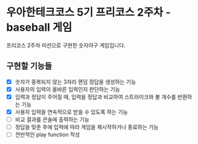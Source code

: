 # 우아한테크코스 5기 프리코스 2주차 - baseball 게임  
프리코스 2주차 미션으로 구현한 숫자야구 게임입니다.  
  
## 구현할 기능들  
- [x] 숫자가 중복되지 않는 3자리 랜덤 정답을 생성하는 기능  
- [x] 사용자의 입력이 올바른 입력인지 판단하는 기능  
- [x] 입력과 정답이 주어질 때, 입력을 정답과 비교하여 스트라이크와 볼 개수를 반환하는 기능  
- [x] 사용자 입력을 연속적으로 받을 수 있도록 하는 기능  
- [ ] 비교 결과를 콘솔에 출력하는 기능  
- [ ] 정답을 맞춘 후에 입력에 따라 게임을 재시작하거나 종료하는 기능  
- [ ] 전반적인 play function 작성  